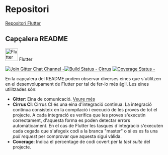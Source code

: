 <!-- TITLE: Repositori Projecte -->
# Repositori
[Repositori Flutter](https://github.com/flutter/flutter)

## Capçalera README

<img src="https://flutter.io/images/flutter-mark-square-100.png" alt="Flutter" width="40" height="40" /> Flutter 

[![Join Gitter Chat Channel -](https://badges.gitter.im/flutter/flutter.svg)](https://gitter.im/flutter/flutter?utm_source=badge&utm_medium=badge&utm_campaign=pr-badge&utm_content=badge)[![Build Status - Cirrus](https://api.cirrus-ci.com/github/flutter/flutter.svg)](https://cirrus-ci.com/github/flutter/flutter/master) [![Coverage Status -](https://coveralls.io/repos/github/flutter/flutter/badge.svg?branch=master)](https://coveralls.io/github/flutter/flutter?branch=master)

En la capçalera del README podem observar diverses eines que s'utilitzen en el desenvolupament de Flutter per tal de fer-lo més àgil. Les eines utilitzades són:
- **Gitter**: Eina de comunicació. [Veure més]()
- **Cirrus CI**: Cirrus CI és una eina d'integració continua. La integració continua consisteix en la compilació i execució de les proves de tot el projecte. A cada integració es verifica que les proves s'executin correctament, d'aquesta forma es poden detectar errors automàticament. En el cas de Flutter les tasques d'integració s'executen cada  cegada que s'afegeix codi a la branca "master" o si es es fa una *pull request* per comprovar que aquesta sigui vàlida. 
- **Coverage**: Indica el percentage de codi covert per la *test suite* del projecte.



